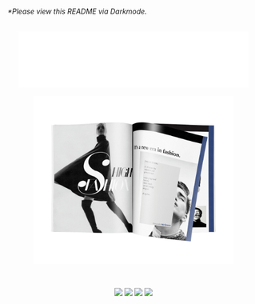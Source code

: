###### *Please view this README via Darkmode.

<a href="https://velog.io/@monimoni12">
  <p align="center">
    <img width="460" src="/assets/EunseoLeelogo4github.png">
  </p>
</a>

<a href="https://velog.io/@monimoni12">
  <p align="center">
    <img width="400" src="/assets/magazine.png">
  </p>
</a>

<br>

<p align="center">
<a href= "https://github.com/monimoni12//"><img src="https://img.icons8.com/material-outlined/13/FFFFFF/ball-point-pen.png"/></a>
<a href= "https://www.linkedin.com/in/eunseo-lee-1388a92a8/"><img src="https://img.icons8.com/material-outlined/16/FFFFFF/linkedin.png"/></a>
<a href= "https://instagram.com/0l_l_v"><img src="https://img.icons8.com/material-outlined/16/FFFFFF/instagram.png"/></a>
<a href= "https://velog.io/@monimoni12/"><img src="https://img.icons8.com/material-outlined/13/FFFFFF/geography.png"/></a>
</p>
